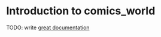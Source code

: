 # Introduction to comics_world

TODO: write [great documentation](http://jacobian.org/writing/what-to-write/)
